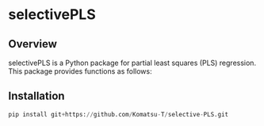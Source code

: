 # selectivePLS

## Overview
selectivePLS is a Python package for partial least squares (PLS) regression. This package provides functions as follows:


## Installation
```python
pip install git+https://github.com/Komatsu-T/selective-PLS.git
```
